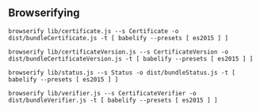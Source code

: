 
## Browserifying

    browserify lib/certificate.js --s Certificate -o dist/bundleCertificate.js -t [ babelify --presets [ es2015 ] ]

    browserify lib/certificateVersion.js --s CertificateVersion -o dist/bundleCertificateVersion.js -t [ babelify --presets [ es2015 ] ]

    browserify lib/status.js --s Status -o dist/bundleStatus.js -t [ babelify --presets [ es2015 ] ]

    browserify lib/verifier.js --s CertificateVerifier -o dist/bundleVerifier.js -t [ babelify --presets [ es2015 ] ]



